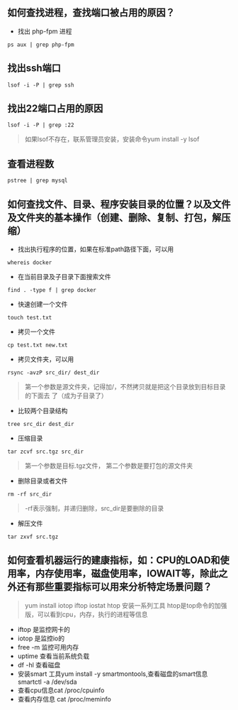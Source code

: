 ## 如何查找进程，查找端口被占用的原因？
* 找出 php-fpm 进程
```shell
ps aux | grep php-fpm
```

## 找出ssh端口 
```
lsof -i -P | grep ssh 
```

##  找出22端口占用的原因
```
lsof -i -P | grep :22
```
> 如果lsof不存在，联系管理员安装，安装命令yum install -y lsof

## 查看进程数
```
pstree | grep mysql
```

## 如何查找文件、目录、程序安装目录的位置？以及文件及文件夹的基本操作（创建、删除、复制、打包，解压缩）
* 找出执行程序的位置，如果在标准path路径下面，可以用
```
whereis docker
```

* 在当前目录及子目录下面搜索文件 
```
find . -type f | grep docker
```

* 快速创建一个文件 
```
touch test.txt
```

* 拷贝一个文件
```
cp test.txt new.txt
```

* 拷贝文件夹，可以用 
```
rsync -avzP src_dir/ dest_dir
```

> 第一个参数是源文件夹，记得加/，不然拷贝就是把这个目录放到目标目录的下面去 了（成为子目录了）

* 比较两个目录结构 
```
tree src_dir dest_dir
```

* 压缩目录  
```
tar zcvf src.tgz src_dir
```

> 第一个参数是目标.tgz文件， 第二个参数是要打包的源文件夹

* 删除目录或者文件
```
rm -rf src_dir 
```

> -rf表示强制，并递归删除，src_dir是要删除的目录

* 解压文件 
```
tar zxvf src.tgz
```

## 如何查看机器运行的建康指标，如：CPU的LOAD和使用率，内存使用率，磁盘使用率，IOWAIT等，除此之外还有那些重要指标可以用来分析特定场景问题？
> yum install iotop iftop iostat htop 安装一系列工具 htop是top命令的加强版，可以看到cpu，内存，执行的进程等信息

* iftop 是监控网卡的
* iotop 是监控io的
* free -m 监控可用内存
* uptime 查看当前系统负载
* df -hl 查看磁盘
* 安装smart 工具yum install -y smartmontools,查看磁盘的smart信息smartctl -a /dev/sda
* 查看cpu信息cat /proc/cpuinfo
* 查看内存信息 cat /proc/meminfo



